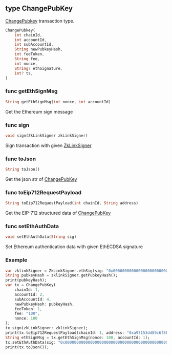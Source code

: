 ## type ChangePubKey
[ChangePubkey](../../../api-and-sdk/data-types/transaction/change\_pubkey.md) transaction type.

```dart
ChangePubkey(
    int chainId,
    int accountId,
    int subAccountId,
    String newPubkeyHash,
    int feeToken,
    String fee,
    int nonce,
    String? ethSignature,
    int? ts,
)
```

### func getEthSignMsg

```dart
String getEthSignMsg(int nonce, int accountId)
```

Get the Ethereum sign message

### func sign

```dart
void sign(ZkLinkSigner zkLinkSigner)
```

Sign transaction with given [ZkLinkSigner](../signer.md#type-zklinksigner)

### func toJson

```dart
String toJson()
```

Get the json str of [ChangePubKey](#type-changepubkey)

### func toEip712RequestPayload

```dart
String toEip712RequestPayload(int chainId, String address)
```

Get the EIP-712 structured data of [ChangePubKey](#type-changepubkey)

### func setEthAuthData

```dart
void setEthAuthData(String sig)
```

Set Ethereum authentication data with given EthECDSA signature

### Example

```dart
var zklinkSigner = ZkLinkSigner.ethSig(sig: "0x0000000000000000000000000000000000000000000000000000000000000000000000000000000000000000000000000000000000000000000000000000000001");
String pubkeyHash = zklinkSigner.getPubkeyHash();
print(pubkeyHash);
var tx = ChangePubKey(
    chainId: 1,
    accountId: 2,
    subAccountId: 4,
    newPubkeyHash: pubkeyHash,
    feeToken: 1,
    fee: "100",
    nonce: 100
);
tx.sign(zkLinkSigner: zklinkSigner);
print(tx.toEip712RequestPayload(chainId: 1, address: "0xa97153dd89c6f8F3BeA66190a6e62020aC7213de"));
String ethSignMsg = tx.getEthSignMsg(nonce: 100, accountId: 1);
tx.setEthAuthData(sig: "0x000000000000000000000000000000000000000000000000000000000000000000000000000000000000000000000000000000000000000000000000000000001b");
print(tx.toJson());
```
